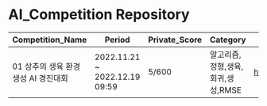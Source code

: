 # AI_Competition Repository

 |Competition_Name|Period|Private_Score|Category|Link|
|---|---|---|---|---|
|01 상추의 생육 환경 생성 AI 경진대회|2022.11.21 ~ 2022.12.19 09:59|5/600|알고리즘,정형,생육,회귀,생성,RMSE|https://dacon.io/competitions/official/236033/overview/description|